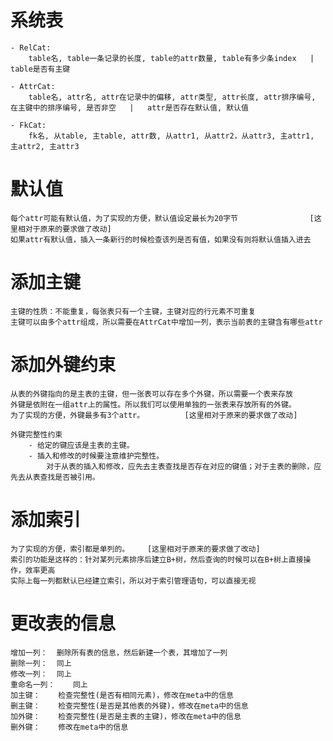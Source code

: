 # 系统表
    - RelCat:
        table名, table一条记录的长度, table的attr数量, table有多少条index   |   table是否有主键

    - AttrCat:
        table名, attr名, attr在记录中的偏移, attr类型, attr长度, attr排序编号, 在主键中的排序编号, 是否非空   |   attr是否存在默认值, 默认值

    - FkCat:
        fk名, 从table, 主table, attr数, 从attr1, 从attr2，从attr3, 主attr1, 主attr2, 主attr3

# 默认值
    每个attr可能有默认值，为了实现的方便，默认值设定最长为20字节                [这里相对于原来的要求做了改动]
    如果attr有默认值，插入一条新行的时候检查该列是否有值，如果没有则将默认值插入进去

# 添加主键
    主键的性质：不能重复，每张表只有一个主键，主键对应的行元素不可重复
    主键可以由多个attr组成，所以需要在AttrCat中增加一列，表示当前表的主键含有哪些attr

# 添加外键约束
    从表的外键指向的是主表的主键，但一张表可以存在多个外键，所以需要一个表来存放
    外键是依附在一组attr上的属性。所以我们可以使用单独的一张表来存放所有的外键。
    为了实现的方便，外键最多有3个attr。         [这里相对于原来的要求做了改动]

    外键完整性约束
        - 给定的键应该是主表的主键。
        - 插入和修改的时候要注意维护完整性。
            对于从表的插入和修改，应先去主表查找是否存在对应的键值；对于主表的删除，应先去从表查找是否被引用。

# 添加索引
    为了实现的方便，索引都是单列的。    [这里相对于原来的要求做了改动]
    索引的功能是这样的：针对某列元素排序后建立B+树，然后查询的时候可以在B+树上直接操作，效率更高
    实际上每一列都默认已经建立索引，所以对于索引管理语句，可以直接无视

# 更改表的信息
    增加一列：  删除所有表的信息，然后新建一个表，其增加了一列
    删除一列：  同上
    修改一列：  同上
    重命名一列：    同上
    加主键：    检查完整性(是否有相同元素)，修改在meta中的信息
    删主键：    检查完整性(是否是其他表的外键)，修改在meta中的信息
    加外键：    检查完整性(是否是主表的主键)，修改在meta中的信息
    删外键：    修改在meta中的信息